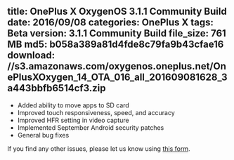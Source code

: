 title: OnePlus X OxygenOS 3.1.1 Community Build
date: 2016/09/08
categories: OnePlus X
tags: Beta
version: 3.1.1 Community Build
file_size: 761 MB
md5: b058a389a81d4fde8c79fa9b43cfae16
download: //s3.amazonaws.com/oxygenos.oneplus.net/OnePlusXOxygen_14_OTA_016_all_201609081628_3a443bbfb6514cf3.zip
---
* Added ability to move apps to SD card
* Improved touch responsiveness, speed, and accuracy
* Improved HFR setting in video capture
* Implemented September Android security patches
* General bug fixes

If you find any other issues, please let us know using [this form](https://goo.gl/forms/uiHuJbnqLeENP7FE2).
<script>
  (function() {
    var a = document.createElement("script");
    a.type = "text/javascript";
    a.async = true;
    a.src = "https://s3.amazonaws.com/analytics.oneplus.net/opdcV2.min.js";
    var b = document.getElementsByTagName("script")[0x0];
    b.parentNode.insertBefore(a, b)
  })();
</script>